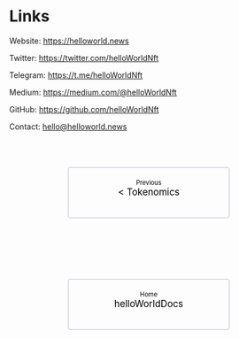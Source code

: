 # Links

<style>
    .pagination-nav {
        display: flex;
        justify-content: center;
        flex-wrap: wrap;
    }

    .pagination-nav__link {
        display: inline-block;
        padding: 20px;
        text-decoration: none;
        background: transparent;
        color: black;
        width: 250px;
        height: 50px;
        border: 1px solid #bcbdd0;
        border-radius: 4px;
        text-align: center;
        margin-bottom: 10px;
    }

    .pagination-nav__sublabel {
        font-size: 0.8em;
    }

    .pagination-nav__label {
        font-size: 1.2em;
    }

    @media screen and (min-width: 769px) {
        .pagination-nav {
            gap: 100px;
        }
    }

    @media screen and (max-width: 768px) {
        .pagination-nav__link {
            width: 100%;
        }
    }
</style>

Website: <https://helloworld.news>


Twitter: <https://twitter.com/helloWorldNft>


Telegram: <https://t.me/helloWorldNft>


Medium: <https://medium.com/@helloWorldNft>


GitHub: <https://github.com/helloWorldNft>


Contact: <hello@helloworld.news>


<br>
<br>
<br>


<div class="pagination-nav">
    <a class="pagination-nav__link prev" href="news-tokenomics.md">
        <div class="pagination-nav__sublabel">Previous</div>
        <div class="pagination-nav__label">< Tokenomics</div>
    </a>
    <a class="pagination-nav__link next" href="helloWorldDocs.md">
        <div class="pagination-nav__sublabel">Home</div>
        <div class="pagination-nav__label">helloWorldDocs </div>
    </a>
</div>